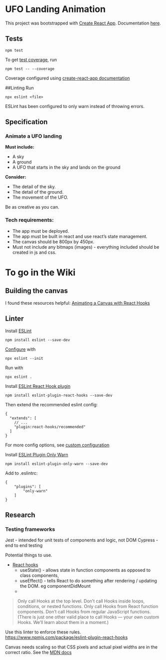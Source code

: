 # UFO Landing Animation

This project was bootstrapped with [Create React App](https://github.com/facebook/create-react-app). Documentation [here]().

## Tests
```
npm test
```
To get [test coverage](https://create-react-app.dev/docs/running-tests/#coverage-reporting), run
```
npm test -- --coverage
```
Coverage configured using [create-react-app documentation](https://create-react-app.dev/docs/running-tests/#coverage-reporting)


##Linting
Run
```
npx eslint <file>
```

ESLint has been configured to only warn instead of throwing errors.

## Specification
### Animate a UFO landing
**Must include:**
- A sky
- A ground
- A UFO that starts in the sky and lands on the ground

**Consider:**
- The detail of the sky.
- The detail of the ground.
- The movement of the UFO.

Be as creative as you can.
### Tech requirements:
- The app must be deployed.
- The app must be built in react and use react’s state management.
- The canvas should be 800px by 450px.
- Must not include any bitmaps (images) - everything included should be created in js and css.



# To go in the Wiki

## Building the canvas
I found these resources helpful:
[Animating a Canvas with React Hooks](http://www.petecorey.com/blog/2019/08/19/animating-a-canvas-with-react-hooks/)

## Linter
Install [ESLint](https://eslint.org/docs/user-guide/getting-started)

```
npm install eslint --save-dev
```
[Configure](https://eslint.org/docs/user-guide/getting-started#configuration) with
```
npx eslint --init
```
Run with
```
npx eslint .
```

Install [ESLint React Hook plugin](https://www.npmjs.com/package/eslint-plugin-react-hooks)
```
npm install eslint-plugin-react-hooks --save-dev
```
Then extend the recommended eslint config:
```
{
  "extends": [
    // ...
    "plugin:react-hooks/recommended"
  ]
}
```
For more config options, see [custom configuration](https://www.npmjs.com/package/eslint-plugin-react-hooks#custom-configuration)

Install [ESLint Plugin Only Warn](https://github.com/bfanger/eslint-plugin-only-warn)
```
npm install eslint-plugin-only-warn --save-dev
```
Add to .eslintrc:
```
{
    "plugins": [
        "only-warn"
    ]
}
```
## Research

### Testing frameworks
Jest - intended for unit tests of components and logic, not DOM
Cypress - end to end testing

Potential things to use.
* [React hooks](https://reactjs.org/docs/hooks-overview.html)
  - useState() - allows state in function components as opposed to class components,
  - useEffect() - tells React to do something after rendering / updating the DOM. eg componentDidMount
  -

> Only call Hooks at the top level. Don’t call Hooks inside loops, conditions, or nested functions.
> Only call Hooks from React function components. Don’t call Hooks from regular JavaScript functions. (There is just one other valid place to call Hooks — your own custom Hooks. We’ll learn about them in a moment.)

Use this linter to enforce these rules.
  https://www.npmjs.com/package/eslint-plugin-react-hooks

Canvas needs scaling so that CSS pixels and actual pixel widths are in the correct ratio. See the [MDN docs](https://developer.mozilla.org/en-US/docs/Web/API/Window/devicePixelRatio)
